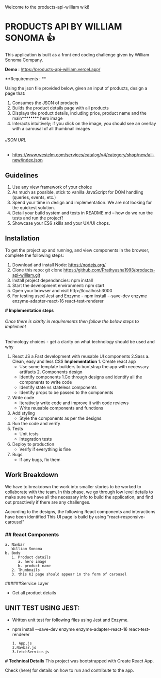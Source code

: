 Welcome to the products-api-william wiki!
# **PRODUCTS API BY WILLIAM SONOMA** 👍 
This application is built as a front end coding challenge given by William Sonoma Company. 

**Demo** : https://products-api-william.vercel.app/

**Requirements : **

Using the json file provided below, given an input of products, design a page
that:
   1. Consumes the JSON of products
   2. Builds the product details page with all products
   3. Displays the product details, including price, product name and the main********
hero image
   4. Interacts intuitively; if you click on the image, you should see an overlay
with a carousal of all thumbnail images

###### JSON URL
- https://www.westelm.com/services/catalog/v4/category/shop/new/all-new/index.json

## Guidelines
   1. Use any view framework of your choice
   2. As much as possible, stick to vanilla JavaScript for DOM handling
(queries, events, etc.)
   3. Spend your time in design and implementation. We are not looking for
the quickest solution.
   4. Detail your build system and tests in README.md – how do we run the
tests and run the project?
   5. Showcase your ES6 skills and your UX/UI chops.

##  Installation
To get the project up and running, and view components in the browser, complete the following steps:

1. Download and install Node: https://nodejs.org/
2. Clone this repo: git clone https://github.com/Prathyusha1993/products-api-william.git
3. Install project dependancies: npm install
4. Start the development environment: npm start
5. Open your browser and visit http://localhost:3000
6. For testing used Jest and Enzyme - npm install --save-dev enzyme enzyme-adapter-react-16 react-test-renderer

**# Implementation steps**
###### Once there is clarity in requirements then follow the below steps to implement

Technology choices - get a clarity on what technology should be used and why

   1. React JS
      a.Fast development with reusable UI components
   2.Sass
      a. Clean, easy and less CSS
**Implementation**
    1. Create react app
      - Use some template builders to bootstrap the app with necessary artifacts
    2. Components design 
      - Identify components
         1.Go through designs and identify all the components to write code
      - Identify state vs stateless components
      - Identify props to be passed to the components
   3. Write code
      - Iteratively write code and improve it with code reviews
      - Write reusable components and functions
   4. Add styling
      - Style the components as per the designs
   5. Run the code and verify
   6. Tests
      - Unit tests
      - Integration tests
   7. Deploy to production
      - Verify if everything is fine
   8. Bugs
      - If any bugs, fix them

## Work Breakdown
We have to breakdown the work into smaller stories to be worked to collaborate with the team. In this phase, we go through low level details to make sure we have all the necessary info to build the application, and find out proactively if there are any challenges.

According to the designs, the following React components and interactions have been identified
This UI page is build by using "react-responsive-carousel"

### ## React Components
    a. Navbar
       William Sonoma
    b. Body
       1. Product details
          a. hero image
          b. product name
       2. Thumbnails
       3. this UI page should appear in the form of carousel  
       
 ######Service Layer
   - Get all product details
   
## UNIT TEST USING JEST:
   - Written unit test for following files using Jest and Enzyme.
   - npm install --save-dev enzyme enzyme-adapter-react-16 react-test-renderer

         1. App.js
         2.Navbar.js
         3.fetchService.js

**# Technical Details**
This project was bootstrapped with Create React App.

Check (here) for details on how to run and contribute to the app.
